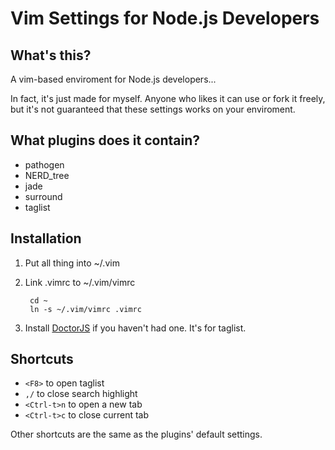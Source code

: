 Vim Settings for Node.js Developers
=============

What's this?
-------------
A vim-based enviroment for Node.js developers...

In fact, it's just made for myself. Anyone who likes it can use or fork it freely, but it's not guaranteed that these settings works on your enviroment. 

What plugins does it contain?
-------------
*   pathogen
*   NERD\_tree
*   jade
*   surround
*   taglist

Installation
-------------
1. Put all thing into ~/.vim
2. Link .vimrc to ~/.vim/vimrc

        cd ~
        ln -s ~/.vim/vimrc .vimrc

3. Install [DoctorJS](https://github.com/mozilla/doctorjs) if you haven't had one. It's for taglist.

Shortcuts
------------
+ `<F8>` to open taglist
+ `,/` to close search highlight
+ `<Ctrl-t>n` to open a new tab
+ `<Ctrl-t>c` to close current tab

Other shortcuts are the same as the plugins' default settings.